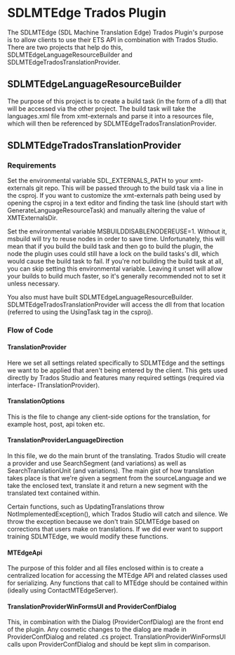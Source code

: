 # SDLMTEdge Trados Plugin

The SDLMTEdge (SDL Machine Translation Edge) Trados Plugin's purpose is to allow clients to use their ETS API in
combination with Trados Studio. There are two projects that help do this,
SDLMTEdgeLanguageResourceBuilder and SDLMTEdgeTradosTranslationProvider.

## SDLMTEdgeLanguageResourceBuilder

The purpose of this project is to create a build task (in the form of a dll)
that will be accessed via the other project. The build task will take the
languages.xml file from xmt-externals and parse it into a resources file, which
will then be referenced by SDLMTEdgeTradosTranslationProvider.

## SDLMTEdgeTradosTranslationProvider

### Requirements

Set the environmental variable SDL_EXTERNALS_PATH to your xmt-externals git
repo. This will be passed through to the build task via a line in the csproj.
If you want to customize the xmt-externals path being used by opening the
csproj in a text editor and finding the task line (should start with
GenerateLanguageResourceTask) and manually altering the value of
XMTExternalsDir.

Set the environmental variable MSBUILDDISABLENODEREUSE=1. Without it, msbuild
will try to reuse nodes in order to save time. Unfortunately, this will mean
that if you build the build task and then go to build the plugin, the node the
plugin uses could still have a lock on the build tasks's dll, which would
cause the build task to fail. If you're not building the build task at all,
you can skip setting this environmental variable. Leaving it unset will allow
your builds to build much faster, so it's generally recommended not to set it
unless necessary.

You also must have built SDLMTEdgeLanguageResourceBuilder. 
SDLMTEdgeTradosTranslationProvider will access the dll from that location (referred
to using the UsingTask tag in the csproj).

### Flow of Code

#### TranslationProvider
Here we set all settings related specifically to SDLMTEdge and the settings we want
to be applied that aren't being entered by the client. This gets used directly
by Trados Studio and features many required settings (required via interface-
ITranslationProvider).

#### TranslationOptions

This is the file to change any client-side options for the translation, for
example host, post, api token etc.

#### TranslationProviderLanguageDirection

In this file, we do the main brunt of the translating. Trados Studio will
create a provider and use SearchSegment (and variations) as well as
SearchTranslationUnit (and variations). The main gist of how translation takes
place is that we're given a segment from the sourceLanguage and we take the
enclosed text, translate it and return a new segment with the translated text
contained within.

Certain functions, such as UpdatingTranslations throw
NotImplementedException(), which Trados Studio will catch and silence. We
throw the exception because we don't train SDLMTEdge based on corrections that users
make on translations. If we did ever want to support training SDLMTEdge, we would
modify these functions.

#### MTEdgeApi

The purpose of this folder and all files enclosed within is to create a
centralized location for accessing the MTEdge API and related classes used for
serializing. Any functions that call to MTEdge should be contained within
(ideally using ContactMTEdgeServer).

#### TranslationProviderWinFormsUI and ProviderConfDialog

This, in combination with the Dialog (ProviderConfDialog) are the front end of
the plugin. Any cosmetic changes to the dialog are made in ProviderConfDialog
and related .cs project. TranslationProviderWinFormsUI calls upon
ProviderConfDialog and should be kept slim in comparison.

